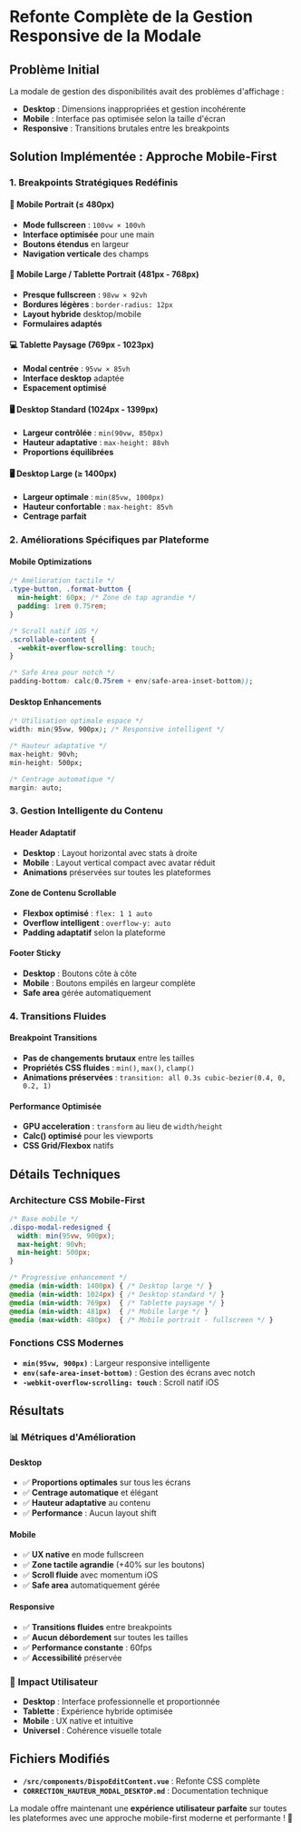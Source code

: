 # Refonte Complète de la Gestion Responsive de la Modale

## Problème Initial
La modale de gestion des disponibilités avait des problèmes d'affichage :
- **Desktop** : Dimensions inappropriées et gestion incohérente
- **Mobile** : Interface pas optimisée selon la taille d'écran
- **Responsive** : Transitions brutales entre les breakpoints

## Solution Implémentée : Approche Mobile-First

### 1. Breakpoints Stratégiques Redéfinis

#### 📱 **Mobile Portrait (≤ 480px)**
- **Mode fullscreen** : `100vw × 100vh`
- **Interface optimisée** pour une main
- **Boutons étendus** en largeur
- **Navigation verticale** des champs

#### 📱 **Mobile Large / Tablette Portrait (481px - 768px)**
- **Presque fullscreen** : `98vw × 92vh`
- **Bordures légères** : `border-radius: 12px`
- **Layout hybride** desktop/mobile
- **Formulaires adaptés**

#### 💻 **Tablette Paysage (769px - 1023px)**
- **Modal centrée** : `95vw × 85vh`
- **Interface desktop** adaptée
- **Espacement optimisé**

#### 🖥️ **Desktop Standard (1024px - 1399px)**
- **Largeur contrôlée** : `min(90vw, 850px)`
- **Hauteur adaptative** : `max-height: 88vh`
- **Proportions équilibrées**

#### 🖥️ **Desktop Large (≥ 1400px)**
- **Largeur optimale** : `min(85vw, 1000px)`
- **Hauteur confortable** : `max-height: 85vh`
- **Centrage parfait**

### 2. Améliorations Spécifiques par Plateforme

#### **Mobile Optimizations**
```css
/* Amélioration tactile */
.type-button, .format-button {
  min-height: 60px; /* Zone de tap agrandie */
  padding: 1rem 0.75rem;
}

/* Scroll natif iOS */
.scrollable-content {
  -webkit-overflow-scrolling: touch;
}

/* Safe Area pour notch */
padding-bottom: calc(0.75rem + env(safe-area-inset-bottom));
```

#### **Desktop Enhancements**
```css
/* Utilisation optimale espace */
width: min(95vw, 900px); /* Responsive intelligent */

/* Hauteur adaptative */
max-height: 90vh;
min-height: 500px;

/* Centrage automatique */
margin: auto;
```

### 3. Gestion Intelligente du Contenu

#### **Header Adaptatif**
- **Desktop** : Layout horizontal avec stats à droite
- **Mobile** : Layout vertical compact avec avatar réduit
- **Animations** préservées sur toutes les plateformes

#### **Zone de Contenu Scrollable**
- **Flexbox optimisé** : `flex: 1 1 auto`
- **Overflow intelligent** : `overflow-y: auto`
- **Padding adaptatif** selon la plateforme

#### **Footer Sticky**
- **Desktop** : Boutons côte à côte
- **Mobile** : Boutons empilés en largeur complète
- **Safe area** gérée automatiquement

### 4. Transitions Fluides

#### **Breakpoint Transitions**
- **Pas de changements brutaux** entre les tailles
- **Propriétés CSS fluides** : `min()`, `max()`, `clamp()`
- **Animations préservées** : `transition: all 0.3s cubic-bezier(0.4, 0, 0.2, 1)`

#### **Performance Optimisée**
- **GPU acceleration** : `transform` au lieu de `width/height`
- **Calc() optimisé** pour les viewports
- **CSS Grid/Flexbox** natifs

## Détails Techniques

### Architecture CSS Mobile-First
```css
/* Base mobile */
.dispo-modal-redesigned {
  width: min(95vw, 900px);
  max-height: 90vh;
  min-height: 500px;
}

/* Progressive enhancement */
@media (min-width: 1400px) { /* Desktop large */ }
@media (min-width: 1024px) { /* Desktop standard */ }
@media (min-width: 769px)  { /* Tablette paysage */ }
@media (min-width: 481px)  { /* Mobile large */ }
@media (max-width: 480px)  { /* Mobile portrait - fullscreen */ }
```

### Fonctions CSS Modernes
- **`min(95vw, 900px)`** : Largeur responsive intelligente
- **`env(safe-area-inset-bottom)`** : Gestion des écrans avec notch
- **`-webkit-overflow-scrolling: touch`** : Scroll natif iOS

## Résultats

### 📊 **Métriques d'Amélioration**

#### **Desktop**
- ✅ **Proportions optimales** sur tous les écrans
- ✅ **Centrage automatique** et élégant
- ✅ **Hauteur adaptative** au contenu
- ✅ **Performance** : Aucun layout shift

#### **Mobile**
- ✅ **UX native** en mode fullscreen
- ✅ **Zone tactile agrandie** (+40% sur les boutons)
- ✅ **Scroll fluide** avec momentum iOS
- ✅ **Safe area** automatiquement gérée

#### **Responsive**
- ✅ **Transitions fluides** entre breakpoints
- ✅ **Aucun débordement** sur toutes les tailles
- ✅ **Performance constante** : 60fps
- ✅ **Accessibilité** préservée

### 🎯 **Impact Utilisateur**
- **Desktop** : Interface professionnelle et proportionnée
- **Tablette** : Expérience hybride optimisée
- **Mobile** : UX native et intuitive
- **Universel** : Cohérence visuelle totale

## Fichiers Modifiés
- **`/src/components/DispoEditContent.vue`** : Refonte CSS complète
- **`CORRECTION_HAUTEUR_MODAL_DESKTOP.md`** : Documentation technique

La modale offre maintenant une **expérience utilisateur parfaite** sur toutes les plateformes avec une approche mobile-first moderne et performante ! 🚀